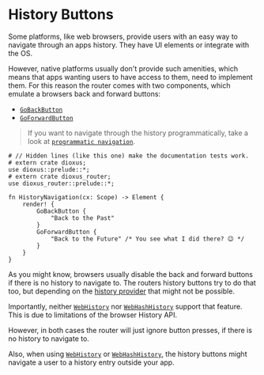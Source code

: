 # History Buttons

Some platforms, like web browsers, provide users with an easy way to navigate
through an apps history. They have UI elements or integrate with the OS.

However, native platforms usually don't provide such amenities, which means that
apps wanting users to have access to them, need to implement them. For this
reason the router comes with two components, which emulate a browsers back and
forward buttons:

- [`GoBackButton`](https://docs.rs/dioxus-router/latest/dioxus_router/components/fn.GoBackButton.html)
- [`GoForwardButton`](https://docs.rs/dioxus-router/latest/dioxus_router/components/fn.GoForwardButton.html)

> If you want to navigate through the history programmatically, take a look at
> [`programmatic navigation`](./navigation/programmatic.md).

```rust, no_run
# // Hidden lines (like this one) make the documentation tests work.
# extern crate dioxus;
use dioxus::prelude::*;
# extern crate dioxus_router;
use dioxus_router::prelude::*;

fn HistoryNavigation(cx: Scope) -> Element {
    render! {
        GoBackButton {
            "Back to the Past"
        }
        GoForwardButton {
            "Back to the Future" /* You see what I did there? 😉 */
        }
    }
}
```

As you might know, browsers usually disable the back and forward buttons if
there is no history to navigate to. The routers history buttons try to do that
too, but depending on the [history provider] that might not be possible.

Importantly, neither [`WebHistory`] nor [`WebHashHistory`] support that feature.
This is due to limitations of the browser History API.

However, in both cases the router will just ignore button presses, if there is
no history to navigate to.

Also, when using [`WebHistory`] or [`WebHashHistory`], the history buttons might
navigate a user to a history entry outside your app.

[history provider]: ./history-providers.md
[`WebHistory`]: https://docs.rs/dioxus-router-core/latest/dioxus_router_core/history/struct.WebHistory.html
[`WebHashHistory`]: https://docs.rs/dioxus-router-core/latest/dioxus_router_core/history/struct.WebHashHistory.html

